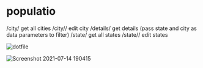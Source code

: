 # populatio
 
/city/  get all cities 
/city/<pk>/ edit city
/details/  get details (pass state and city as data parameters to filter)
/state/ get all states 
/state/<pk>/  edit states

 

![dotfile](https://user-images.githubusercontent.com/60852451/125628920-81704904-d907-4638-9ddb-2cc7ce1ae84f.png)
 
 
![Screenshot 2021-07-14 190415](https://user-images.githubusercontent.com/60852451/125633863-86ab8f02-5a6d-41f7-8148-25cf37dac8de.png)
